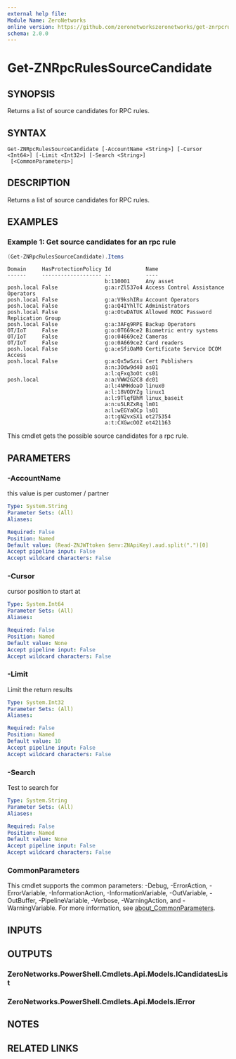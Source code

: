 ```yaml
---
external help file:
Module Name: ZeroNetworks
online version: https://github.com/zeronetworkszeronetworks/get-znrpcrulessourcecandidate
schema: 2.0.0
---
```


# Get-ZNRpcRulesSourceCandidate

## SYNOPSIS
Returns a list of source candidates for RPC rules.

## SYNTAX

```
Get-ZNRpcRulesSourceCandidate [-AccountName <String>] [-Cursor <Int64>] [-Limit <Int32>] [-Search <String>]
 [<CommonParameters>]
```

## DESCRIPTION
Returns a list of source candidates for RPC rules.

## EXAMPLES

### Example 1: Get source candidates for an rpc rule
```powershell
(Get-ZNRpcRulesSourceCandidate).Items
```

```output
Domain     HasProtectionPolicy Id           Name
------     ------------------- --           ----
                               b:110001     Any asset
posh.local False               g:a:rZl537o4 Access Control Assistance Operators
posh.local False               g:a:V9kshIRu Account Operators
posh.local False               g:a:Q4IYhlTC Administrators
posh.local False               g:a:OtwDATUK Allowed RODC Password Replication Group
posh.local False               g:a:3AFg9RPE Backup Operators
OT/IoT     False               g:o:0T669ce2 Biometric entry systems
OT/IoT     False               g:o:04669ce2 Cameras
OT/IoT     False               g:o:0A669ce2 Card readers
posh.local False               g:a:eSfiOaM0 Certificate Service DCOM Access
posh.local False               g:a:Qx5wSzxi Cert Publishers
                               a:n:3Odw9d40 as01
                               a:l:qFxq3oOt cs01
posh.local                     a:a:VWW2G2C8 dc01
                               a:l:4NMHdoaO linux0
                               a:l:18VODYZg linux1
                               a:l:9TlqfBhM linux_baseit
                               a:n:u5LRZxRq lm01
                               a:l:wEGYa0Cp ls01
                               a:t:gN2vxSX1 ot275354
                               a:t:CXGwcOOZ ot421163
```

This cmdlet gets the possible source candidates for a rpc rule.

## PARAMETERS

### -AccountName
this value is per customer / partner

```yaml
Type: System.String
Parameter Sets: (All)
Aliases:

Required: False
Position: Named
Default value: (Read-ZNJWTtoken $env:ZNApiKey).aud.split(".")[0]
Accept pipeline input: False
Accept wildcard characters: False
```

### -Cursor
cursor position to start at

```yaml
Type: System.Int64
Parameter Sets: (All)
Aliases:

Required: False
Position: Named
Default value: None
Accept pipeline input: False
Accept wildcard characters: False
```

### -Limit
Limit the return results

```yaml
Type: System.Int32
Parameter Sets: (All)
Aliases:

Required: False
Position: Named
Default value: 10
Accept pipeline input: False
Accept wildcard characters: False
```

### -Search
Test to search for

```yaml
Type: System.String
Parameter Sets: (All)
Aliases:

Required: False
Position: Named
Default value: None
Accept pipeline input: False
Accept wildcard characters: False
```

### CommonParameters
This cmdlet supports the common parameters: -Debug, -ErrorAction, -ErrorVariable, -InformationAction, -InformationVariable, -OutVariable, -OutBuffer, -PipelineVariable, -Verbose, -WarningAction, and -WarningVariable. For more information, see [about_CommonParameters](http://go.microsoft.com/fwlink/?LinkID=113216).

## INPUTS

## OUTPUTS

### ZeroNetworks.PowerShell.Cmdlets.Api.Models.ICandidatesList

### ZeroNetworks.PowerShell.Cmdlets.Api.Models.IError

## NOTES

## RELATED LINKS

